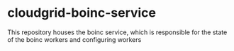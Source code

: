 # cloudgrid-boinc-service
This repository houses the boinc service, which is responsible for the state of the boinc workers and configuring workers
